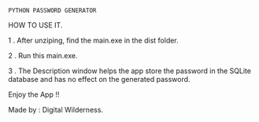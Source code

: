     PYTHON PASSWORD GENERATOR

HOW TO USE IT.

1 . After unziping, find the main.exe in the dist folder.

2 . Run this main.exe.

3 . The Description window helps the app store the password in the SQLite
    database and has no effect on the generated password.     

Enjoy the App !!

Made by : Digital Wilderness.